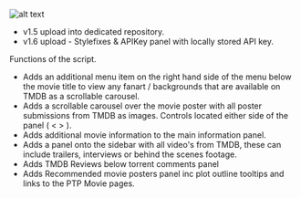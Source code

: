 ![alt text](https://ptpimg.me/lctl26.png)


* v1.5 upload into dedicated repository.
* v1.6 upload - Stylefixes & APIKey panel with locally stored API key.

Functions of the script.

* Adds an additional menu item on the right hand side of the menu below the movie title to view any fanart / backgrounds that are available on TMDB as a scrollable carousel.
* Adds a scrollable carousel over the movie poster with all poster submissions from TMDB as images. Controls located either side of the panel ( < > ).
* Adds additional movie information to the main information panel.
* Adds a panel onto the sidebar with all video's from TMDB, these can include trailers, interviews or behind the scenes footage.
* Adds TMDB Reviews below torrent comments panel
* Adds Recommended movie posters panel inc plot outline tooltips and links to the PTP Movie pages.